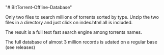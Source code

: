"# BitTorrent-Offline-Database" 

Only two files to search millions of torrents sorted by type.
Unzip the two files in a directory and just click on index.html all is included.

The result is a full text fast search engine among torrents names.

The full database of almost 3 million records is udated on a regular base (see releases)


